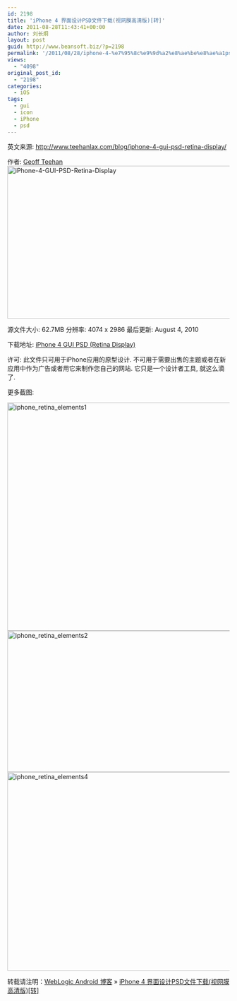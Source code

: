 ```yaml
---
id: 2198
title: 'iPhone 4 界面设计PSD文件下载(视网膜高清版)[转]'
date: 2011-08-28T11:43:41+00:00
author: 刘长炯
layout: post
guid: http://www.beansoft.biz/?p=2198
permalink: '/2011/08/28/iphone-4-%e7%95%8c%e9%9d%a2%e8%ae%be%e8%ae%a1psd%e6%96%87%e4%bb%b6%e4%b8%8b%e8%bd%bd%e8%a7%86%e7%bd%91%e8%86%9c%e9%ab%98%e6%b8%85%e7%89%88%e8%bd%ac/'
views:
  - "4098"
original_post_id:
  - "2198"
categories:
  - iOS
tags:
  - gui
  - icon
  - iPhone
  - psd
---
```

英文来源: <http://www.teehanlax.com/blog/iphone-4-gui-psd-retina-display/> 

作者: [Geoff Teehan](http://www.teehanlax.com/author/admin)   
<img title="iPhone-4-GUI-PSD-Retina-Display" style="display:inline;border-width:0;" height="346" alt="iPhone-4-GUI-PSD-Retina-Display" src="http://www.beansoft.biz/wp-content/uploads/2011/08/iphone4guipsdretinadisplay.png" width="579" border="0" />

源文件大小: 62.7MB 分辨率: 4074 x 2986 最后更新: August 4, 2010

下载地址: [iPhone 4 GUI PSD (Retina Display)](http://www.teehanlax.com/downloads/iphone-4-guid-psd-retina-display/)

许可: 此文件只可用于iPhone应用的原型设计. 不可用于需要出售的主题或者在新应用中作为广告或者用它来制作您自己的网站. 它只是一个设计者工具, 就这么滴了.

更多截图:

 <img title="iphone_retina_elements1" style="border-right:0;border-top:0;display:inline;border-left:0;border-bottom:0;" height="517" alt="iphone_retina_elements1" src="http://www.beansoft.biz/wp-content/uploads/2011/08/iphone_retina_elements1.jpg" width="700" border="0" />

 <img title="iphone_retina_elements2" style="border-right:0;border-top:0;display:inline;border-left:0;border-bottom:0;" height="320" alt="iphone_retina_elements2" src="http://www.beansoft.biz/wp-content/uploads/2011/08/iphone_retina_elements2.jpg" width="700" border="0" />

<img title="iphone_retina_elements4" style="border-right:0;border-top:0;display:inline;border-left:0;border-bottom:0;" height="450" alt="iphone_retina_elements4" src="http://www.beansoft.biz/wp-content/uploads/2011/08/iphone_retina_elements4.jpg" width="700" border="0" />

转载请注明：[WebLogic Android 博客](http://www.beansoft.biz) &raquo; [iPhone 4 界面设计PSD文件下载(视网膜高清版)[转]](http://www.beansoft.biz/2011/08/28/iphone-4-%e7%95%8c%e9%9d%a2%e8%ae%be%e8%ae%a1psd%e6%96%87%e4%bb%b6%e4%b8%8b%e8%bd%bd%e8%a7%86%e7%bd%91%e8%86%9c%e9%ab%98%e6%b8%85%e7%89%88%e8%bd%ac/)
